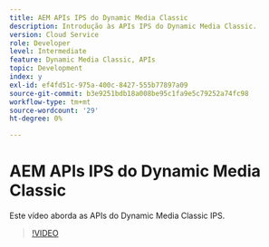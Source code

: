```yaml
---
title: AEM APIs IPS do Dynamic Media Classic
description: Introdução às APIs IPS do Dynamic Media Classic.
version: Cloud Service
role: Developer
level: Intermediate
feature: Dynamic Media Classic, APIs
topic: Development
index: y
exl-id: ef4fd51c-975a-400c-8427-555b77897a09
source-git-commit: b3e9251bdb18a008be95c1fa9e5c79252a74fc98
workflow-type: tm+mt
source-wordcount: '29'
ht-degree: 0%

---
```


# AEM APIs IPS do Dynamic Media Classic

Este vídeo aborda as APIs do Dynamic Media Classic IPS.

>[!VIDEO](https://video.tv.adobe.com/v/335453?quality=12&learn=on)
